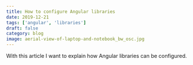 ```yaml
---
title: How to configure Angular libraries
date: 2019-12-21
tags: ['angular', 'libraries']
draft: false
category: blog
image: aerial-view-of-laptop-and-notebook_bw_osc.jpg
---
```


With this article I want to explain how Angular libraries can be configured.
